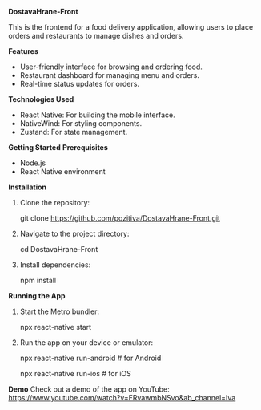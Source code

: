 **DostavaHrane-Front**

This is the frontend for a food delivery application, allowing users to place orders and restaurants to manage dishes and orders.

**Features**
* User-friendly interface for browsing and ordering food.
* Restaurant dashboard for managing menu and orders.
* Real-time status updates for orders.
  
**Technologies Used**
* React Native: For building the mobile interface.
* NativeWind: For styling components.
* Zustand: For state management.

**Getting Started**
**Prerequisites**
* Node.js
* React Native environment
  
**Installation**
1. Clone the repository:
   
    git clone https://github.com/pozitiva/DostavaHrane-Front.git

2. Navigate to the project directory:
   
    cd DostavaHrane-Front

3. Install dependencies:
   
    npm install

**Running the App**
1. Start the Metro bundler:
   
    npx react-native start
2. Run the app on your device or emulator:
   
    npx react-native run-android  # for Android

    npx react-native run-ios      # for iOS

**Demo**
Check out a demo of the app on YouTube: 
https://www.youtube.com/watch?v=FRvawmbNSvo&ab_channel=Iva
